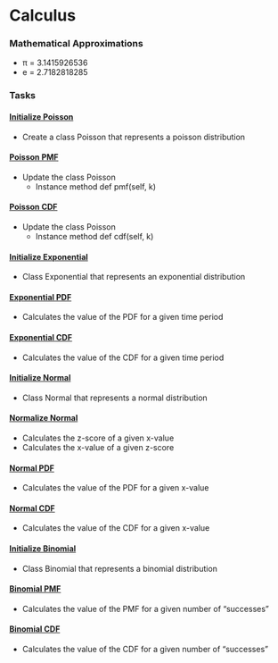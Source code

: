 # Calculus

### Mathematical Approximations
- π = 3.1415926536
- e = 2.7182818285

### Tasks

#### [Initialize Poisson](./poisson.py)
- Create a class Poisson that represents a poisson distribution

#### [Poisson PMF](./poisson.py)
- Update the class Poisson
    - Instance method def pmf(self, k)

#### [Poisson CDF](./poisson.py)
- Update the class Poisson
    - Instance method def cdf(self, k)

#### [Initialize Exponential](./exponential.py)
- Class Exponential that represents an exponential distribution

#### [Exponential PDF](./exponential.py)
- Calculates the value of the PDF for a given time period

#### [Exponential CDF](./exponential.py)
- Calculates the value of the CDF for a given time period

#### [Initialize Normal](./normal.py)
- Class Normal that represents a normal distribution

#### [Normalize Normal](./normal.py)
- Calculates the z-score of a given x-value
- Calculates the x-value of a given z-score

#### [Normal PDF](./normal.py)
- Calculates the value of the PDF for a given x-value

#### [Normal CDF](./normal.py)
- Calculates the value of the CDF for a given x-value

#### [Initialize Binomial](./binomial.py)
- Class Binomial that represents a binomial distribution

#### [Binomial PMF](./binomial.py)
- Calculates the value of the PMF for a given number of “successes”

#### [Binomial CDF](./binomial.py)
- Calculates the value of the CDF for a given number of “successes”
